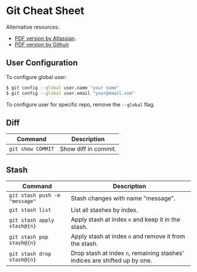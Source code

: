 # Git Cheat Sheet

Alternative resources:
- [PDF version by Atlassian](https://www.atlassian.com/git/tutorials/atlassian-git-cheatsheet).
- [PDF version by Githun](https://education.github.com/git-cheat-sheet-education.pdf)

## User Configuration

To configure global user:

```bash
$ git config --global user.name "your name"
$ git config --global user.email "your@email.com"
```

To configure user for specific repo, remove the `--global` flag.

## Diff
| Command | Description |
| - | - |
| `git show COMMIT` | Show diff in commit. |

## Stash

| Command | Description |
| - | - |
| `git stash push -m "message"` | Stash changes with name "message". |
| `git stash list` | List all stashes by index. |
| `git stash apply stash@{n}` | Apply stash at index `n` and keep it in the stash. |
| `git stash pop stash@{n}` | Apply stash at index `n` and remove it from the stash. |
| `git stash drop stash@{n}` | Drop stash at index `n`, remaining stashes' indices are shifted up by one. |
